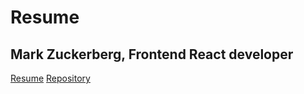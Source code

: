 # Resume

## Mark Zuckerberg, Frontend React developer

[Resume](https://maximusvin.github.io/homepage/)
[Repository](https://github.com/Maximusvin/homepage)

